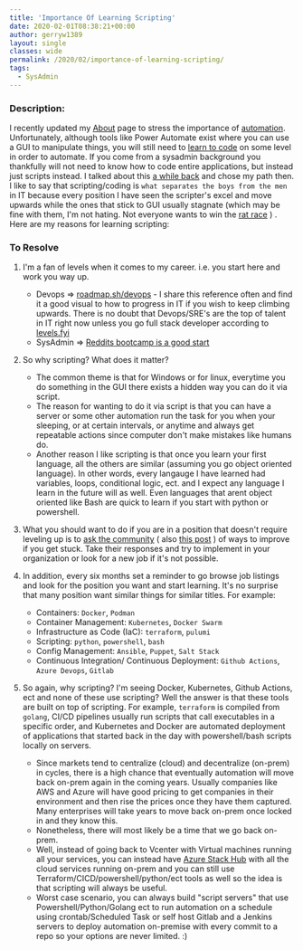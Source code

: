 ```yaml
---
title: 'Importance Of Learning Scripting'
date: 2020-02-01T08:38:21+00:00
author: gerryw1389
layout: single
classes: wide
permalink: /2020/02/importance-of-learning-scripting/
tags:
  - SysAdmin
---
```

<!--more-->

### Description:

I recently updated my [About](https://automationadmin.com/about/) page to stress the importance of [automation](https://www.reddit.com/r/sysadmin/comments/cdlar7/psa_still_not_automating_still_at_risk/). Unfortunately, although tools like Power Automate exist where you can use a GUI to manipulate things, you will still need to [learn to code](https://www.bloomberg.com/graphics/2015-paul-ford-what-is-code/) on some level in order to automate. If you come from a sysadmin background you thankfully will not need to know how to code entire applications, but instead just scripts instead. I talked about this [a while back](https://automationadmin.com/2016/05/scripting-overview/) and chose my path then. I like to say that scripting/coding is `what separates the boys from the men` in IT because every position I have seen the scripter's excel and move upwards while the ones that stick to GUI usually stagnate (which may be fine with them, I'm not hating. Not everyone wants to win the [rat race](https://en.wikipedia.org/wiki/Rat_race) ) . Here are my reasons for learning scripting:

### To Resolve

1. I'm a fan of levels when it comes to my career. i.e. you start here and work you way up.

   - Devops => [roadmap.sh/devops](https://roadmap.sh/devops) - I share this reference often and find it a good visual to how to progress in IT if you wish to keep climbing upwards. There is no doubt that Devops/SRE's are the top of talent in IT right now unless you go full stack developer according to [levels.fyi](https://www.levels.fyi/Salaries/Software-Engineer/Site-Reliability/)
   - SysAdmin => [Reddits bootcamp is a good start](https://www.reddit.com/r/sysadmin/wiki/bootcamp/)

1. So why scripting? What does it matter?

   - The common theme is that for Windows or for linux, everytime you do something in the GUI there exists a hidden way you can do it via script.
   - The reason for wanting to do it via script is that you can have a server or some other automation run the task for you when your sleeping, or at certain intervals, or anytime and always get repeatable actions since computer don't make mistakes like humans do.
   - Another reason I like scripting is that once you learn your first language, all the others are similar (assuming you go object oriented language). In other words, every langauge I have learned had variables, loops, conditional logic, ect. and I expect any language I learn in the future will as well. Even languages that arent object oriented like Bash are quick to learn if you start with python or powershell.

1. What you should want to do if you are in a position that doesn't require leveling up is to [ask the community](https://www.reddit.com/r/sysadmin/comments/e0texd/im_feeling_like_a_dinosaur/) ( also [this post](https://www.reddit.com/r/devops/comments/euyzk6/how_to_move_to_using_infrastructure_as_code/) ) of ways to improve if you get stuck. Take their responses and try to implement in your organization or look for a new job if it's not possible.

1. In addition, every six months set a reminder to go browse job listings and look for the position you want and start learning. It's no surprise that many position want similar things for similar titles. For example:

   - Containers: `Docker`, `Podman`
   - Container Management: `Kubernetes`, `Docker Swarm`
   - Infrastructure as Code (IaC): `terraform`, `pulumi`
   - Scripting: `python`, `powershell`, `bash`
   - Config Management: `Ansible`, `Puppet`, `Salt Stack`
   - Continuous Integration/ Continuous Deployment: `Github Actions`, `Azure Devops`, `Gitlab`

1. So again, why scripting? I'm seeing Docker, Kubernetes, Github Actions, ect and none of these use scripting? Well the answer is that these tools are built on top of scripting. For example, `terraform` is compiled from `golang`, CI/CD pipelines usually run scripts that call executables in a specific order, and Kubernetes and Docker are automated deployment of applications that started back in the day with powershell/bash scripts locally on servers.

   - Since markets tend to centralize (cloud) and decentralize (on-prem) in cycles, there is a high chance that eventually automation will move back on-prem again in the coming years. Usually companies like AWS and Azure will have good pricing to get companies in their environment and then rise the prices once they have them captured. Many enterprises will take years to move back on-prem once locked in and they know this.
   - Nonetheless, there will most likely be a time that we go back on-prem.
   - Well, instead of going back to Vcenter with Virtual machines running all your services, you can instead have [Azure Stack Hub](https://azure.microsoft.com/en-us/products/azure-stack/hub/#overview) with all the cloud services running on-prem and you can still use Terraform/CICD/powershell/python/ect tools as well so the idea is that scripting will always be useful.
   - Worst case scenario, you can always build "script servers" that use Powershell/Python/Golang ect to run automation on a schedule using crontab/Scheduled Task or self host Gitlab and a Jenkins servers to deploy automation on-premise with every commit to a repo so your options are never limited. :)